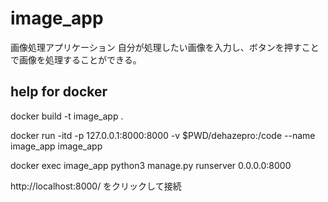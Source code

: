 # image_app
画像処理アプリケーション
自分が処理したい画像を入力し、ボタンを押すことで画像を処理することができる。

## help for docker
docker build -t image_app .

docker run -itd -p 127.0.0.1:8000:8000 -v $PWD/dehazepro:/code --name image_app image_app

docker exec image_app python3 manage.py runserver 0.0.0.0:8000

http://localhost:8000/
をクリックして接続
